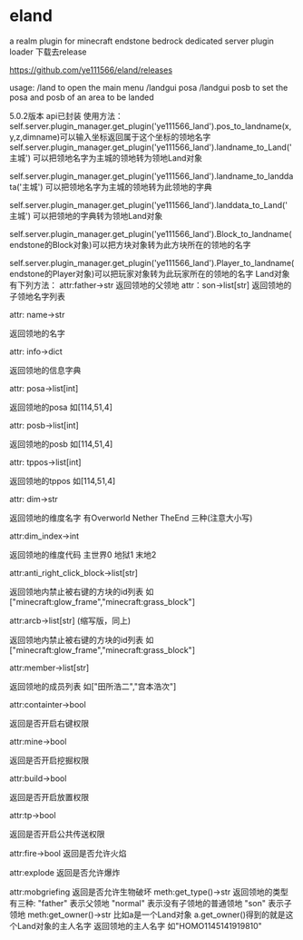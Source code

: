 # eland
a realm plugin for minecraft endstone bedrock dedicated server plugin loader
下载去release


https://github.com/ye111566/eland/releases


usage:
/land
to open the main menu
/landgui posa
/landgui posb
to set the posa and posb of an area to be landed

5.0.2版本
api已封装
使用方法：
self.server.plugin_manager.get_plugin('ye111566_land').pos_to_landname(x,y,z,dimname)可以输入坐标返回属于这个坐标的领地名字
self.server.plugin_manager.get_plugin('ye111566_land').landname_to_Land('主城') 可以把领地名字为主城的领地转为领地Land对象

self.server.plugin_manager.get_plugin('ye111566_land').landname_to_landdata('主城') 可以把领地名字为主城的领地转为此领地的字典

self.server.plugin_manager.get_plugin('ye111566_land').landdata_to_Land('主城') 可以把领地的字典转为领地Land对象

self.server.plugin_manager.get_plugin('ye111566_land').Block_to_landname(endstone的Block对象)可以把方块对象转为此方块所在的领地的名字

self.server.plugin_manager.get_plugin('ye111566_land').Player_to_landname(endstone的Player对象)可以把玩家对象转为此玩家所在的领地的名字
Land对象有下列方法：
attr:father->str
返回领地的父领地
attr：son->list[str]
返回领地的子领地名字列表

attr: name->str

返回领地的名字

attr: info->dict

返回领地的信息字典

attr: posa->list[int]

返回领地的posa 如[114,51,4]

attr: posb->list[int]

返回领地的posb 如[114,51,4]

attr: tppos->list[int]

返回领地的tppos 如[114,51,4]

attr: dim->str

返回领地的维度名字 有Overworld Nether TheEnd 三种(注意大小写)

attr:dim_index->int

返回领地的维度代码 主世界0 地狱1 末地2

attr:anti_right_click_block->list[str]

返回领地内禁止被右键的方块的id列表 如["minecraft:glow_frame","minecraft:grass_block"]

attr:arcb->list[str] (缩写版，同上)

返回领地内禁止被右键的方块的id列表 如["minecraft:glow_frame","minecraft:grass_block"]

attr:member->list[str]

返回领地的成员列表 如["田所浩二","宫本浩次"]

attr:containter->bool

返回是否开启右键权限

attr:mine->bool

返回是否开启挖掘权限

attr:build->bool

返回是否开启放置权限

attr:tp->bool

返回是否开启公共传送权限

attr:fire->bool
返回是否允许火焰

attr:explode
返回是否允许爆炸

attr:mobgriefing
返回是否允许生物破坏
meth:get_type()->str
返回领地的类型
有三种:
"father" 表示父领地
"normal" 表示没有子领地的普通领地
"son" 表示子领地
meth:get_owner()->str
比如a是一个Land对象
a.get_owner()得到的就是这个Land对象的主人名字
返回领地的主人名字 
如"HOMO1145141919810"


